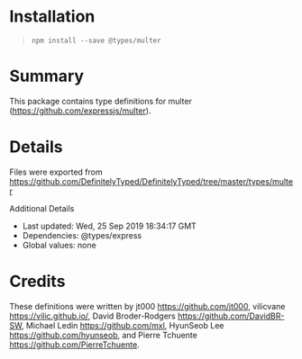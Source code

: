 # Installation
> `npm install --save @types/multer`

# Summary
This package contains type definitions for multer (https://github.com/expressjs/multer).

# Details
Files were exported from https://github.com/DefinitelyTyped/DefinitelyTyped/tree/master/types/multer

Additional Details
 * Last updated: Wed, 25 Sep 2019 18:34:17 GMT
 * Dependencies: @types/express
 * Global values: none

# Credits
These definitions were written by jt000 <https://github.com/jt000>, vilicvane <https://vilic.github.io/>, David Broder-Rodgers <https://github.com/DavidBR-SW>, Michael Ledin <https://github.com/mxl>, HyunSeob Lee <https://github.com/hyunseob>, and Pierre Tchuente <https://github.com/PierreTchuente>.
